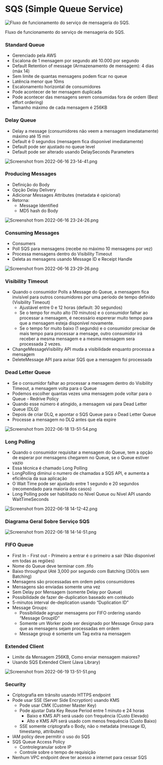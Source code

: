 # SQS (Simple Queue Service)

![Fluxo de funcionamento do serviço de mensageria do SQS.](SQS%20(Simple%20Queue%20Service)%20b56ce29050dc4988925cc00e755511f6/Screenshot_from_2022-06-16_23-07-54.png)

Fluxo de funcionamento do serviço de mensageria do SQS.

### Standard Queue

- Gerenciado pela AWS
- Escalona de 1 mensagem por segundo até 10.000 por segundo
- Default Retention of message (Armazenamento de mensagem): 4 dias (máx 14)
- Sem limite de quantas mensagens podem ficar no queue
- Latência menor que 10ms
- Escalonamento horizontal de consumidores
- Pode acontecer de ter mensagem duplicada
- Pode acontecer das mensagens serem consumidas fora de ordem (Best effort ordering)
- Tamanho máximo de cada mensagem é 256KB

### Delay Queue

- Delay a message (consumidores não veem a mensagem imediatamente) máximo até 15 min
- Default é 0 segundos (mensagem fica disponível imediatamente)
- Default pode ser ajustado no queue level
- Default pode ser alterado usando DelaySeconds Parameters

![Screenshot from 2022-06-16 23-14-41.png](SQS%20(Simple%20Queue%20Service)%20b56ce29050dc4988925cc00e755511f6/Screenshot_from_2022-06-16_23-14-41.png)

### Producing Messages

- Definição do Body
- Opção Delay Delivery
- Adicionar Messages Attributes (metadata é opicional)
- Retorna:
    - Message Identified
    - MD5 hash do Body

![Screenshot from 2022-06-16 23-24-26.png](SQS%20(Simple%20Queue%20Service)%20b56ce29050dc4988925cc00e755511f6/Screenshot_from_2022-06-16_23-24-26.png)

### Consuming Messages

- Consumers
- Poll SQS para mensagens (recebe no máximo 10 mensagens por vez)
- Processa mensagens dentro do Visibility Timeout
- Deleta as mensagens usando Message ID e Receipt Handle

![Screenshot from 2022-06-16 23-29-26.png](SQS%20(Simple%20Queue%20Service)%20b56ce29050dc4988925cc00e755511f6/Screenshot_from_2022-06-16_23-29-26.png)

### Visibility Timeout

- Quando o consumidor Polls a Message do Queue, a mensagem fica invisível para outros consumidores por uma período de tempo definido (Visibility Timeout)
    - Ajustável entre 0 e 12 horas (default: 30 segundos)
    - Se o tempo for muito alto (10 minutos) e o consumidor falhar ao processar a mensagem, é necessário espererar muito tempo para que a mensagem esteja disponível novamente.
    - Se o tempo for muito baixo (1 segundo) e o consumidor precisar de mais tempo para processar a mensage, outro consumidor irá receber a mesma mensagem e a mesma mensagem sera processada 2 vezes.
- ChangeMessageVisibility API muda a visibilidade enquanto processa a mensagem
- DeleteMessage API para avisar SQS que a mensagem foi processada

### Dead Letter Queue

- Se o consumidor falhar ao processar a mensagem dentro do Visibility Timeout, a mensagem volta para o Queue
- Podemos escolher quantas vezes uma mensagem pode voltar para o Queue - Redrive Policy
- Quando esse número é atingido, a mensagem vai para Dead Letter Queue (DLQ)
- Depois de criar DLQ, e apontar o SQS Queue para o Dead Letter Queue
- Processe a mensagem no DLQ antes que ela expire

![Screenshot from 2022-06-18 13-51-54.png](SQS%20(Simple%20Queue%20Service)%20b56ce29050dc4988925cc00e755511f6/Screenshot_from_2022-06-18_13-51-54.png)

### Long Polling

- Quando o consumidor requisitar a mensagem do Queue, tem a opção de esperar por mensagens chegarem no Queue, se o Queue estiver vazio
- Essa técnica é chamado Long Polling
- LongPolling diminui o numero de chamadas a SQS API, e aumenta a eficiência da sua aplicação
- O Wait Time pode ser ajustado entre 1 segundo e 20 segundos (recomendado para maioria dos casos)
- Long Polling pode ser habilitado no Nível Queue ou Nível API usando WaitTimeSeconds

![Screenshot from 2022-06-18 14-12-42.png](SQS%20(Simple%20Queue%20Service)%20b56ce29050dc4988925cc00e755511f6/Screenshot_from_2022-06-18_14-12-42.png)

### Diagrama Geral Sobre Serviço SQS

![Screenshot from 2022-06-18 14-14-51.png](SQS%20(Simple%20Queue%20Service)%20b56ce29050dc4988925cc00e755511f6/Screenshot_from_2022-06-18_14-14-51.png)

### FIFO Queue

- First In - First out - Primeiro a entrar é o primeiro a sair (Não disponível em todas as regiões)
- Nome do Queue deve terminar com .fifo
- Baixo throughput (Até 3,000 por segundo com Batching (300/s sem Batching)
- Mensagens são processadas em ordem pelos consumidores
- Mensagens são enviadas somente uma vez
- Sem Delay por Mensagem (somente Delay por Queue)
- Possibilidade de fazer de-duplication baseado em contéudo
- 5-minutos interval de-deplication usando “Duplication ID”
- Message Groups:
    - Possibilidade agrupar mensagens por FIFO ordering usando “Message GroupID”
    - Somente um Worker pode ser designado por Message Group para que as mensagens sejam processadas em ordem
    - Message group é somente um Tag extra na mensagem

### Extended Client

- Limite da Mensagem 256KB, Como enviar mensagem maiores?
- Usando SQS Extended Client (Java Library)

![Screenshot from 2022-06-19 13-51-51.png](SQS%20(Simple%20Queue%20Service)%20b56ce29050dc4988925cc00e755511f6/Screenshot_from_2022-06-19_13-51-51.png)

### Security

- Criptografia em trânsito usando HTTPS endpoint
- Pode usar SSE (Server Side Encryption) usando KMS
    - Pode usar CMK (Custmer Master Key)
    - Pode ajustar Data Key Reuse Period entre 1 minuto e 24 horas
        - Baixo e KMS API será usado con frequência (Custo Elevado)
        - Alto e KMS API será usado com menos frequência (Custo Baixo)
    - SSE somente criptografa o Body, não o metadata (message ID, timestamp, attributes)
- IAM policy deve permitir o uso do SQS
- SQS Queue Access Policy
    - Controlegranular sobre IP
    - Controle sobre o tempo de requisição
- Nenhum VPC endpoint deve ter acesso a internet para cessar SQS